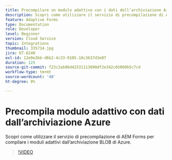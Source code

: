```yaml
---
title: Precompilare un modulo adattivo con i dati dell’archiviazione Azure
description: Scopri come utilizzare il servizio di precompilazione di AEM Forms per compilare i moduli adattivi dall’archiviazione BLOB di Azure.
feature: Adaptive Forms
type: Documentation
role: Developer
level: Beginner
version: Cloud Service
topic: Integrations
thumbnail: 335714.jpg
jira: KT-8240
exl-id: 12e0e3bb-d6b2-4c33-9105-18c3637d3e07
duration: 125
source-git-commit: f23c2ab86d42531113690df2e342c65060b5c7cd
workflow-type: tm+mt
source-wordcount: '48'
ht-degree: 0%

---
```


# Precompila modulo adattivo con dati dall’archiviazione Azure

Scopri come utilizzare il servizio di precompilazione di AEM Forms per compilare i moduli adattivi dall’archiviazione BLOB di Azure.

>[!VIDEO](https://video.tv.adobe.com/v/335714?quality=12&learn=on)
